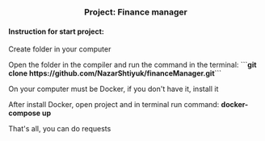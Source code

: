 <h3 align="center"> Project: Finance manager </h3>

<h4>Instruction for start project:</h4>
<p>Create folder in your computer</p>
<p>Open the folder in the compiler and run the command in the terminal: ```<b>git clone https://github.com/NazarShtiyuk/financeManager.git</b>```</p>
<p>On your computer must be Docker, if you don't have it, install it</p>
<p>After install Docker, open project and in terminal run command: <b>docker-compose up</b></p>
<p>That's all, you can do requests</p>

